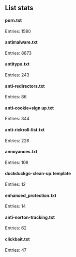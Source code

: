## List stats
#### porn.txt
Entries: 1580 <br> 
#### antimalware.txt
Entries: 8873 <br> 
#### antitypo.txt
Entries: 243 <br> 
#### anti-redirectors.txt
Entries: 86 <br> 
#### anti-cookie+sign up.txt
Entries: 344 <br> 
#### anti-rickroll-list.txt
Entries: 226 <br> 
#### annoyances.txt
Entries: 109 <br> 
#### duckduckgo-clean-up.template
Entries: 12 <br> 
#### enhanced_protection.txt
Entries: 14 <br> 
#### anti-norton-tracking.txt
Entries: 62 <br> 
#### clickbait.txt
Entries: 47 <br> 
